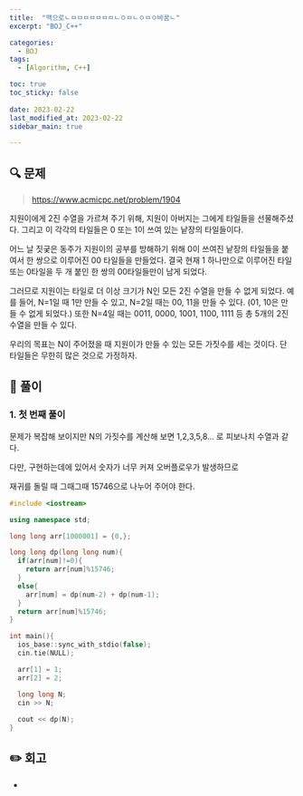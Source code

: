 ```yaml
---
title:  "맥으로ㄴㅁㅁㅁㅁㅁㅁㅁㄴㅇㅁㄴㅇㅁㅇ바꿈ㄴ"
excerpt: "BOJ_C++"

categories:
  - BOJ
tags:
  - [Algorithm, C++]

toc: true
toc_sticky: false
 
date: 2023-02-22
last_modified_at: 2023-02-22
sidebar_main: true

---
```

<!--
문제 🔍
풀이 🎯 ⭕ ❌
주의할 점 🚨
짚고갈 점 ✏️
기타 🔥🌝🪐🔔
-->
## 🔍 문제
> <https://www.acmicpc.net/problem/1904>
<div class="notice" markdown="1">
지원이에게 2진 수열을 가르쳐 주기 위해, 지원이 아버지는 그에게 타일들을 선물해주셨다. 그리고 이 각각의 타일들은 0 또는 1이 쓰여 있는 낱장의 타일들이다.

어느 날 짓궂은 동주가 지원이의 공부를 방해하기 위해 0이 쓰여진 낱장의 타일들을 붙여서 한 쌍으로 이루어진 00 타일들을 만들었다. 결국 현재 1 하나만으로 이루어진 타일 또는 0타일을 두 개 붙인 한 쌍의 00타일들만이 남게 되었다.

그러므로 지원이는 타일로 더 이상 크기가 N인 모든 2진 수열을 만들 수 없게 되었다. 예를 들어, N=1일 때 1만 만들 수 있고, N=2일 때는 00, 11을 만들 수 있다. (01, 10은 만들 수 없게 되었다.) 또한 N=4일 때는 0011, 0000, 1001, 1100, 1111 등 총 5개의 2진 수열을 만들 수 있다.

우리의 목표는 N이 주어졌을 때 지원이가 만들 수 있는 모든 가짓수를 세는 것이다. 단 타일들은 무한히 많은 것으로 가정하자.
</div>

## 🎯 풀이
### 1. 첫 번째 풀이
문제가 복잡해 보이지만 N의 가짓수를 계산해 보면 1,2,3,5,8... 로 피보나치 수열과 같다.

다만, 구현하는데에 있어서 숫자가 너무 커져 오버플로우가 발생하므로

재귀를 돌릴 때 그때그때 15746으로 나누어 주어야 한다.
```cpp
#include <iostream>

using namespace std;

long long arr[1000001] = {0,};

long long dp(long long num){
  if(arr[num]!=0){
    return arr[num]%15746;
  }
  else{
    arr[num] = dp(num-2) + dp(num-1);
  }
  return arr[num]%15746;
}

int main(){
  ios_base::sync_with_stdio(false);
  cin.tie(NULL);

  arr[1] = 1;
  arr[2] = 2;

  long long N;
  cin >> N;
  
  cout << dp(N);
}
```
## ✏️ 회고
-